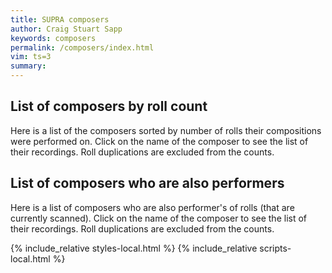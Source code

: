 ```yaml
---
title: SUPRA composers
author: Craig Stuart Sapp
keywords: composers
permalink: /composers/index.html
vim: ts=3
summary: 
---
```


<a name="Composers"></a>
<article>
<h2> List of composers by roll count</h2>

Here is a list of the composers sorted by number of rolls their
compositions were performed on.  Click on the name of the composer
to see the list of their recordings.  Roll duplications are excluded
from the counts.

<div id="composers"></div>
</article>


<a name="Dual"></a>
<article>
<h2> List of composers who are also performers </h2>

Here is a list of composers who are also performer's of rolls (that
are currently scanned).  Click on the name of the composer to see
the list of their recordings.  Roll duplications are excluded from
the counts.

<div id="dual"></div>
</article>

{% include_relative styles-local.html %}
{% include_relative scripts-local.html %}



